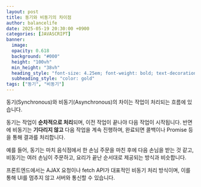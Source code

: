 ```yaml
---
layout: post
title: 동기와 비동기의 차이점
author: balancelife
date: 2025-05-19 20:30:00 +0900
categories: [JAVASCRIPT]
banner:
  image:
  opacity: 0.618
  background: "#000"
  height: "100vh"
  min_height: "38vh"
  heading_style: "font-size: 4.25em; font-weight: bold; text-decoration: underline"
  subheading_style: "color: gold"
tags: ["동기", "비동기"]
---
```


동기(Synchronous)와 비동기(Asynchronous)의 차이는 작업이 처리되는 흐름에 있습니다.

동기는 작업이 **순차적으로 처리**되며, 이전 작업이 끝나야 다음 작업이 시작됩니다.
반면에 비동기는 **기다리지 않고** 다음 작업을 계속 진행하며, 완료되면 콜백이나 Promise 등을 통해 결과를 처리합니다.

예를 들어, 동기는 마치 음식점에서 한 손님 주문을 마친 후에 다음 손님을 받는 것 같고,
비동기는 여러 손님이 주문하고, 요리가 끝난 순서대로 제공되는 방식과 비슷합니다.

프론트엔드에서는 AJAX 요청이나 fetch API가 대표적인 비동기 처리 방식이며, 이를 통해 UI를 멈추지 않고 서버와 통신할 수 있습니다.

